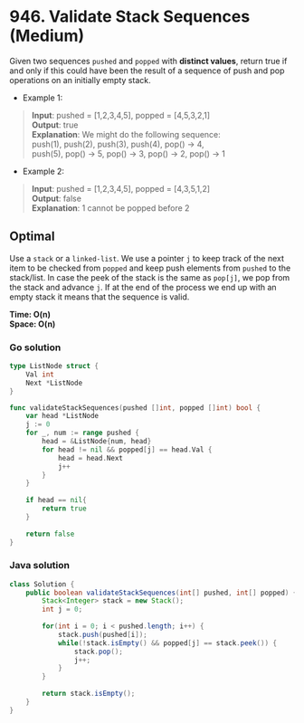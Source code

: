 # 946. Validate Stack Sequences (Medium)

Given two sequences `pushed` and `popped` with **distinct values**, return true if and only if this
could have been the result of a sequence of push and pop operations on an initially empty stack.

- Example 1:
> **Input**: pushed = [1,2,3,4,5], popped = [4,5,3,2,1] <br>
> **Output**: true <br>
> **Explanation**: We might do the following sequence: <br>
> push(1), push(2), push(3), push(4), pop() -> 4, <br>
> push(5), pop() -> 5, pop() -> 3, pop() -> 2, pop() -> 1
- Example 2:
> **Input**: pushed = [1,2,3,4,5], popped = [4,3,5,1,2] <br>
> **Output**: false <br>
> **Explanation**: 1 cannot be popped before 2

## Optimal
Use a `stack` or a `linked-list`. We use a pointer `j` to keep track of the next item to be checked
from `popped` and keep push elements from `pushed` to the stack/list. In case the peek of the stack
is the same as `pop[j]`, we pop from the stack and advance `j`. If at the end of the process we end
up with an empty stack it means that the sequence is valid.

**Time: O(n) <br> Space: O(n)**

### Go solution
```go
type ListNode struct {
    Val int
    Next *ListNode
}

func validateStackSequences(pushed []int, popped []int) bool {
    var head *ListNode
    j := 0
    for _, num := range pushed {
        head = &ListNode{num, head}
        for head != nil && popped[j] == head.Val {
            head = head.Next 
            j++
        }
    }
    
    if head == nil{
        return true
    }
    
    return false
}
```
### Java solution
```java
class Solution {
    public boolean validateStackSequences(int[] pushed, int[] popped) {
        Stack<Integer> stack = new Stack();
        int j = 0;
        
        for(int i = 0; i < pushed.length; i++) {
            stack.push(pushed[i]);
            while(!stack.isEmpty() && popped[j] == stack.peek()) {
                stack.pop();
                j++;
            }
        }
        
        return stack.isEmpty();
    }
}
```